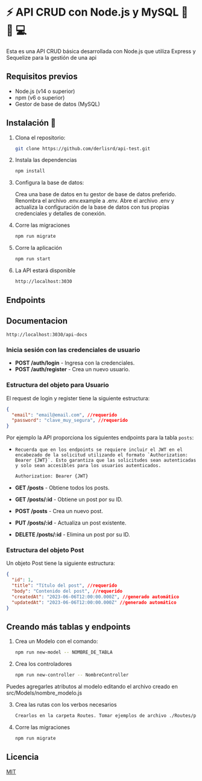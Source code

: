 
# ⚡ API CRUD con Node.js y MySQL 🍃	 🐬 💻

Esta es una API CRUD básica desarrollada con Node.js que utiliza Express y Sequelize para la gestión de una api

## Requisitos previos

- Node.js (v14 o superior)
- npm (v6 o superior)
- Gestor de base de datos (MySQL)

## Instalación  🚀

1. Clona el repositorio:

   ```bash
   git clone https://github.com/derlisrd/api-test.git
2. Instala las dependencias
    ```bash
    npm install
3. Configura la base de datos:

    Crea una base de datos en tu gestor de base de datos preferido.
    Renombra el archivo .env.example a .env.
    Abre el archivo .env y actualiza la configuración de la base de datos con tus propias credenciales y detalles de conexión.

4. Corre las migraciones
    ```bash
    npm run migrate
5. Corre la aplicación
    ```bash
    npm run start
6. La API estará disponible
    
    ```bash
    http://localhost:3030

## Endpoints

## Documentacion

    http://localhost:3030/api-docs

### Inicia sesión con las credenciales de usuario
    
- **POST /auth/login** - Ingresa con la credenciales.
- **POST /auth/register** - Crea un nuevo usuario.

### Estructura del objeto para Usuario
El request de login y register tiene la siguiente estructura:

```json
{
  "email": "email@email.com", //requerido
  "password": "clave_muy_segura", //requerido
} 
```



Por ejemplo la API proporciona los siguientes endpoints para la tabla `posts`:

- ``Recuerda que en los endpoints se requiere incluir el JWT en el encabezado de la solicitud utilizando el formato `Authorization: Bearer {JWT}`. Esto garantiza que las solicitudes sean autenticadas y solo sean accesibles para los usuarios autenticados.``

    ```bash
    Authorization: Bearer {JWT}

- **GET /posts** - Obtiene todos los posts.
- **GET /posts/:id** - Obtiene un post por su ID.
- **POST /posts** - Crea un nuevo post.
- **PUT /posts/:id** - Actualiza un post existente.
- **DELETE /posts/:id** - Elimina un post por su ID.

### Estructura del objeto Post

Un objeto Post tiene la siguiente estructura:

```json
{
  "id": 1,
  "title": "Título del post", //requerido 
  "body": "Contenido del post", //requerido
  "createdAt": "2023-06-06T12:00:00.000Z", //generado automático
  "updatedAt": "2023-06-06T12:00:00.000Z" //generado automático
} 
```

## Creando más tablas y endpoints
 
1. Crea un Modelo con el comando:

   ```bash
   npm run new-model -- NOMBRE_DE_TABLA

2. Crea los controladores
    ```bash
    npm run new-controller -- NombreController

Puedes agregarles atributos al modelo editando el archivo creado en src/Models/nombre_modelo.js

3. Crea las rutas con los verbos necesarios
    ```bash
    Crearlos en la carpeta Routes. Tomar ejemplos de archivo ./Routes/posts.js

4. Corre las migraciones
    ```bash
    npm run migrate
 
## Licencia  

[MIT](https://choosealicense.com/licenses/mit/)
